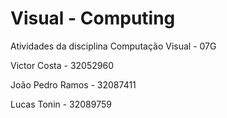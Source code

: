 # Visual - Computing

Atividades da disciplina Computação Visual - 07G 

Victor Costa - 32052960

João Pedro Ramos - 32087411

Lucas Tonin - 32089759
